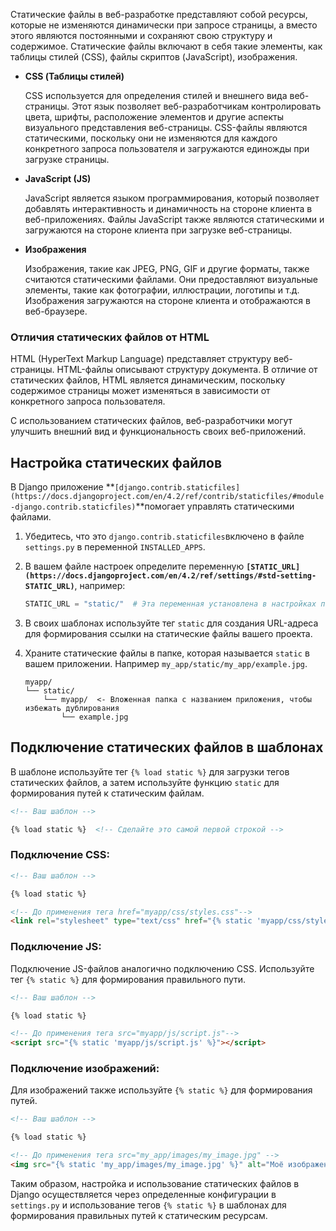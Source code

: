 

Статические файлы в веб-разработке представляют собой ресурсы, которые не изменяются динамически при запросе страницы, а вместо этого являются постоянными и сохраняют свою структуру и содержимое. Статические файлы включают в себя такие элементы, как таблицы стилей (CSS), файлы скриптов (JavaScript), изображения. 

- **CSS (Таблицы стилей)**
    
    CSS используется для определения стилей и внешнего вида веб-страницы. Этот язык позволяет веб-разработчикам контролировать цвета, шрифты, расположение элементов и другие аспекты визуального представления веб-страницы. CSS-файлы являются статическими, поскольку они не изменяются для каждого конкретного запроса пользователя и загружаются единожды при загрузке страницы.
    
- **JavaScript (JS)**
    
    JavaScript является языком программирования, который позволяет добавлять интерактивность и динамичность на стороне клиента в веб-приложениях. Файлы JavaScript также являются статическими и загружаются на стороне клиента при загрузке веб-страницы.
    
- **Изображения**
    
    Изображения, такие как JPEG, PNG, GIF и другие форматы, также считаются статическими файлами. Они предоставляют визуальные элементы, такие как фотографии, иллюстрации, логотипы и т.д. Изображения загружаются на стороне клиента и отображаются в веб-браузере.
    

### Отличия статических файлов от HTML

HTML (HyperText Markup Language) представляет структуру веб-страницы. HTML-файлы описывают структуру документа. В отличие от статических файлов, HTML является динамическим, поскольку содержимое страницы может изменяться в зависимости от конкретного запроса пользователя.

С использованием статических файлов, веб-разработчики могут улучшить внешний вид и функциональность своих веб-приложений.

## **Настройка статических файлов**

В Django приложение **`[django.contrib.staticfiles](https://docs.djangoproject.com/en/4.2/ref/contrib/staticfiles/#module-django.contrib.staticfiles)`**помогает управлять статическими файлами.

1. Убедитесь, что это `django.contrib.staticfiles`включено в файле `settings.py` в переменной `INSTALLED_APPS`.
2. В вашем файле настроек определите переменную **`[STATIC_URL](https://docs.djangoproject.com/en/4.2/ref/settings/#std-setting-STATIC_URL)`**, например:
    
    ```python
    STATIC_URL = "static/"  # Эта переменная установлена в настройках по умолчанию
    ```
    
3. В своих шаблонах используйте тег `static` для создания URL-адреса для формирования ссылки на статические файлы вашего проекта. 
4. Храните статические файлы в папке, которая называется `static` в вашем приложении. Например `my_app/static/my_app/example.jpg`.
    
    ```
    myapp/
    └── static/ 
        └── myapp/  <- Вложенная папка с названием приложения, чтобы избежать дублирования
            └── example.jpg
    ```
    

## Подключение статических файлов в шаблонах

В шаблоне используйте тег `{% load static %}` для загрузки тегов статических файлов, а затем используйте функцию `static` для формирования путей к статическим файлам.

```html
<!-- Ваш шаблон -->

{% load static %}  <!-- Сделайте это самой первой строкой -->
```

### **Подключение CSS:**

```html
<!-- Ваш шаблон -->

{% load static %}

<!-- До применения тега href="myapp/css/styles.css"-->
<link rel="stylesheet" type="text/css" href="{% static 'myapp/css/styles.css' %}">

```

### **Подключение JS:**

Подключение JS-файлов аналогично подключению CSS. Используйте тег `{% static %}` для формирования правильного пути.

```html
<!-- Ваш шаблон -->

{% load static %}

<!-- До применения тега src="myapp/js/script.js"-->
<script src="{% static 'myapp/js/script.js' %}"></script>

```

### **Подключение изображений:**

Для изображений также используйте `{% static %}` для формирования путей.

```html
<!-- Ваш шаблон -->

{% load static %}

<!-- До применения тега src="my_app/images/my_image.jpg" -->
<img src="{% static 'my_app/images/my_image.jpg' %}" alt="Моё изображение">

```

Таким образом, настройка и использование статических файлов в Django осуществляется через определенные конфигурации в `settings.py` и использование тегов `{% static %}` в шаблонах для формирования правильных путей к статическим ресурсам.
